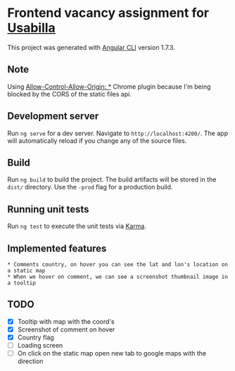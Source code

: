 # Frontend vacancy assignment for [Usabilla](http://usabilla.com)

This project was generated with [Angular CLI](https://github.com/angular/angular-cli) version 1.7.3.

## Note
Using [Allow-Control-Allow-Origin: *](https://chrome.google.com/webstore/detail/allow-control-allow-origi/nlfbmbojpeacfghkpbjhddihlkkiljbi) Chrome plugin because I'm being blocked by the CORS of the static files api.

## Development server

Run `ng serve` for a dev server. Navigate to `http://localhost:4200/`. The app will automatically reload if you change any of the source files.

## Build

Run `ng build` to build the project. The build artifacts will be stored in the `dist/` directory. Use the `-prod` flag for a production build.

## Running unit tests

Run `ng test` to execute the unit tests via [Karma](https://karma-runner.github.io).


## Implemented features
    * Comments country, on hover you can see the lat and lon's location on a static map
    * When we hover on comment, we can see a screenshot thumbnail image in a tooltip 

## TODO

- [x] Tooltip with map with the coord's
- [x] Screenshot of comment on hover
- [x] Country flag
- [ ] Loading screen
- [ ] On click on the static map open new tab to google maps with the direction
